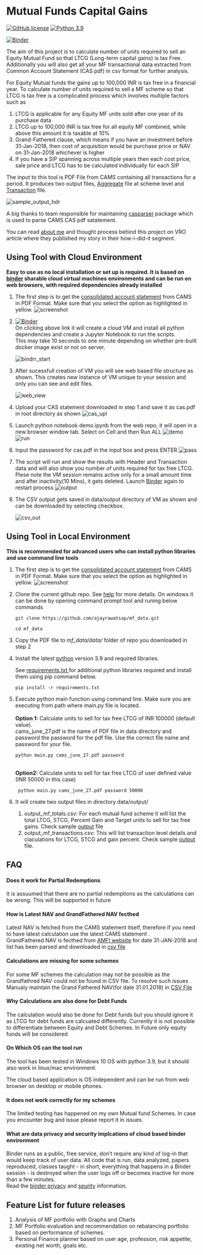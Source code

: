 # Mutual Funds Capital Gains

[![GitHub license](https://img.shields.io/github/license/Naereen/StrapDown.js.svg)](https://github.com/ajayrawatsap/mf_data/blob/master/LICENSE)
[![Python 3.9](https://img.shields.io/badge/python-3.9-blue.svg)](https://www.python.org/downloads/release/python-390/)
<!-- [![Binder](https://mybinder.org/badge_logo.svg)](https://mybinder.org/v2/gh/ajayrawatsap/mf_data/HEAD) -->
[![Binder](https://mybinder.org/badge_logo.svg)](https://mybinder.org/v2/gh/ajayrawatsap/mf_data/HEAD?filepath=demo.ipynb?urlpath=lab)



The aim of this project is to calculate number of units required to sell an Equity Mutual Fund so that LTCG (Long-term capital gains) is tax Free.
Additionally you will also get all your MF transactional data extracted from Common Account Statement (CAS pdf) in csv format for further analysis.



For Equity Mutual funds the gains up to 100,000 INR is tax free in a financial year. To calculate number of units required to sell a MF scheme so that LTCG is tax free is a complicated process which involves multiple factors such as
1. LTCG is applicable for any Equity MF units sold after one year of its purchase data
2. LTCG up to 100,000 INR is tax free for all equity MF combined,  while above this amount it is taxable at 10% 
3. Grand-Fathered clause, which means if you have an investment before 31-Jan-2018, then cost of acquisition would be  purchase price or NAV on 31-Jan-2018 whichever is higher
4. If you have a SIP spanning across multiple years then each cost price, sale price and LTCG has to be calculated individually for each SIP

The input to this tool is PDF File from CAMS containing all transactions for a period.
It produces two output files, [Aggregate](data/output/sample_output/sample_output_mf_totals.csv) file at scheme level and [Transaction](data/output/sample_output/sample_output_mf_transactions.csv) file.

![sample_output_hdr](https://github.com/ajayrawatsap/mf_data/blob/master/data/assets/sample_ouput.PNG)


A big thanks to team responsible for maintaining [casparser](https://github.com/codereverser/casparser) package which is used to parse CAMS CAS pdf satatement.

You can read [about me](https://www.valueresearchonline.com/stories/49239/on-his-way-to-financial-independence) and thought process behind this project on VRO article where they published my story in their how-i-did-it segment.

## Using Tool with Cloud Environment
**Easy to use as no local installation or set up is required. It is based on [binder](https://mybinder.readthedocs.io/en/latest/about/about.html) sharable cloud virtual machines environments and can be run on web browsers, with required dependencies already installed**


1. The first step is to get the [consolidated account statement](https://www.camsonline.com/Investors/Statements/Consolidated-Account-Statement) from CAMS in PDF Format. Make sure that you select the option as highlighted in yellow. ![screenshot](https://github.com/ajayrawatsap/mf_data/blob/master/data/assets/cams.PNG)
2. [![Binder](https://mybinder.org/badge_logo.svg)](https://mybinder.org/v2/gh/ajayrawatsap/mf_data/HEAD)
   <br>On clicking above link it will create a cloud VM and install all python dependencies and create a Jupyter Notebook to run the scripts. 
   <br>This may take 10 seconds to one minute depending on whether pre-built docker image exist or not on server.

   ![bindrr_start](data/assets/binder_start.PNG)
 
3. After sucessfull creation of VM you will see web based file structure as shown. 
This creates new instance of VM unique to your session and only you can see and edit files. 

   ![web_view](data/assets/binder_folder.PNG)
   
4. Upload your CAS statement downloaded in step 1 and save it as  cas.pdf in root directory as shown
    ![cas_upl](data/assets/upload_cas.PNG)
    
5. Launch python notebook demo.ipynb from the web repo, it will open in a new browser window tab. Select on Cell and then Run ALL
   ![demo](data/assets/binder_demo.PNG)  ![run](data/assets/demo_run.PNG)
    
6. Input the password for cas.pdf in the input box and press ENTER
   ![pass](data/assets/pass_input.PNG)
     
7. The script will run and show the results with Header and Transaction data and will also show you number of units required for tax free LTCG.
   Plese note the VM session remains active only for a small amount time and after inactivity(10 Mins), it gets deleted. Launch [Binder](https://mybinder.org/v2/gh/ajayrawatsap/mf_data/HEAD) again to restart process
 ![output](data/assets/demo_output.png)
8. The CSV output gets saved in data/output directory of VM as shown and can be downloaded  by selecting checkbox.

   ![csv_out](data/assets/demo_csv.png)


## Using Tool in Local Environment
**This is recommended for advanced users who can install python libraries and use command line tools**
1. The first step is to get the [consolidated account statement](https://www.camsonline.com/Investors/Statements/Consolidated-Account-Statement) from CAMS in PDF Format. Make sure that you select the option as highlighted in yellow. ![screenshot](https://github.com/ajayrawatsap/mf_data/blob/master/data/assets/cams.PNG)
2. Clone the current github repo. See [help](https://docs.github.com/en/github/creating-cloning-and-archiving-repositories/cloning-a-repository-from-github/cloning-a-repository) for more details. On windows it can be done by opening command prompt tool and runing below commands
   ```
   git clone https://github.com/ajayrawatsap/mf_data.git  
   
   ```
   ```
   cd mf_data
   ```

3. Copy  the PDF file to  *mf_data/data/* folder of repo you downloaded in step 2
   
4. Install the latest [python](https://www.python.org/downloads/)  version 3.9 and required libraries.

   See [requirements.txt ](/requirements.txt) for additional python libraries required and install them using pip command below.
   ```
   pip install -r requirements.txt
   ```
5. Execute python main function using command line. Make sure you are executing from path where main.py file is located. 
    <br>
    <br>**Option 1:** Calculate units to sell for tax free LTCG of INR 100000 (default value). 
    <br> cams_june_27.pdf is the name of PDF file in data directory and password the password for the pdf file. Use the correct file name and password for your file.
   ```
   python main.py cams_june_27.pdf password
   ```
    <br>**Option2:** Calculate units to sell for tax free LTCG of user defined value (INR 50000 in this case)
      ```
       python main.py cams_june_27.pdf password 50000
      ```
6. It will create two output files in directory  data/output/
    1. output_mf_totals.csv: For each mutual fund scheme it will list the total LTCG, STCG, Percent  Gain and Target units to sell for tax free gains. Check sample [output](data/output/sample_output/sample_output_mf_totals.csv) file
    1. output_mf_transactions.csv: This will list transaction level details and claculations for LTCG, STCG and gain percent. Check  sample [output](data/output/sample_output/sample_output_mf_transactions.csv) file.


## FAQ
#### Does it work for Partial Redemptions
  It is assuumed that there are no partial redemptions as the calculations can be wrong. This will be supported in future
 #### How is Latest NAV and GrandFathered NAV fecthed 
 Latest NAV is fetched from the CAMS statement itself, therefore if you need to have latest calculation use the latest CAMS statement  .
 <br> GrandFathered NAV is fecthed from [AMFI website](https://www.amfiindia.com/nav-history-download)  for date 31-JAN-2018 and list has been parsed and downloaded in [csv file](data/nav/gf_nav_all.csv)

  
#### Calculations are missing for some schemes  
For some MF schemes the calculation may not be possible as the Grandfathred NAV could not be found in CSV file. To resolve such issues Manualy maintain the Grand Fathered NAV(for date 31.01.2018)  in [CSV File](data/nav/gf_nav_all.csv)
 #### Why Calculations are also done for Debt Funds  
  The calculation would also be done for Debt funds but you should ignore it as LTCG for debt funds are calcuated differently. Currently it is not possible to differentiate between Equity and Debt Schemes. In Future only equity funds will be considered
#### On Which OS can the tool run
The tool has been tested in Windows 10 OS with python 3.9, but it should also work in linux/mac environment.  

The cloud based application is OS independent and can be run from web browser on desktop or mobile phones.
#### It does not work correctly for my schemes
 The limited testing has happened on my own Mutual fund Schemes. In case you encounter bug and issue please report it in issues. 
 
#### What are data privacy and security implcations of cloud based binder environment
 Binder runs as a public, free service, don’t require any kind of log-in that would  keep track of user data. All code that is run, data analyzed, papers reproduced,   classes taught - in short, everything that happens in a Binder session - is destroyed when the user logs off or becomes inactive for more than a few minutes.
<br> Read the [binder privacy](https://mybinder.readthedocs.io/en/latest/about/about.html#how-does-mybinder-org-ensure-user-privacy) and [seurity](https://mybinder.readthedocs.io/en/latest/about/about.html#how-secure-is-mybinder-org) information.

## Feature List for future releases
1. Analysis of MF portfolio with Graphs and Charts
2. MF Portfolio evaluation and recommendation on rebalancing portfolio based on performance of schemes.
3. Personal Finance planner based on user age, profession, risk appetite, existing net worth, goals etc.
